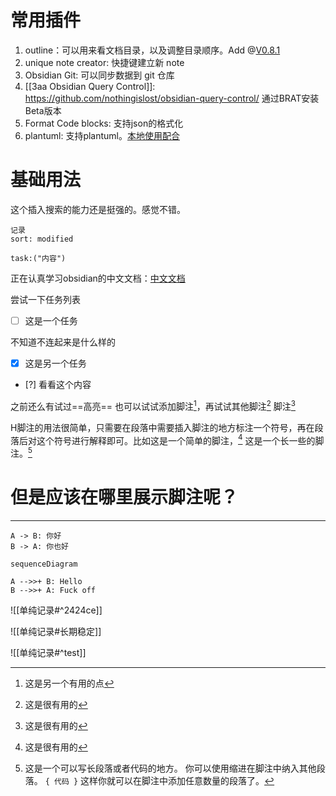 # 常用插件
1. outline：可以用来看文档目录，以及调整目录顺序。Add @[V0.8.1](https://forum.obsidian.md/t/obsidian-release-v0-8-1/3487)
2. unique note creator: 快捷键建立新 note
3. Obsidian Git: 可以同步数据到 git 仓库
4. [[3aa Obsidian Query Control]]: https://github.com/nothingislost/obsidian-query-control/ 通过BRAT安装Beta版本
5. Format Code blocks: 支持json的格式化
6. plantuml: 支持plantuml。[本地使用配合](https://plantuml.com/zh/download) 

# 基础用法


这个插入搜索的能力还是挺强的。感觉不错。
```query
记录
sort: modified
```


```query
task:("内容")
```
正在认真学习obsidian的中文文档：[中文文档](https://publish.obsidian.md/help-zh/%E6%8F%92%E4%BB%B6/%E6%90%9C%E7%B4%A2)

尝试一下任务列表
- [ ] 这是一个任务

不知道不连起来是什么样的
- [x] 这是另一个任务
- [?] 看看这个内容

之前还么有试过==高亮==
也可以试试添加脚注[^脚注1]，再试试其他脚注[^1]
脚注[^1]
[^1]: 这是很有用的
[^脚注1]: 这是另一个有用的点


H脚注的用法很简单，只需要在段落中需要插入脚注的地方标注一个符号，再在段落后对这个符号进行解释即可。比如这是一个简单的脚注，[^1] 这是一个长一些的脚注。[^长脚注] 
[^1]: 很有用！ 
[^长脚注]: 这是一个可以写长段落或者代码的地方。 你可以使用缩进在脚注中纳入其他段落。 `{ 代码 }` 这样你就可以在脚注中添加任意数量的段落了。


# 但是应该在哪里展示脚注呢？





---

```plantuml
A -> B: 你好
B -> A: 你也好
```


```mermaid
sequenceDiagram

A -->>+ B: Hello
B -->>+ A: Fuck off
```


![[单纯记录#^2424ce]]

![[单纯记录#长期稳定]]


![[单纯记录#^test]]

